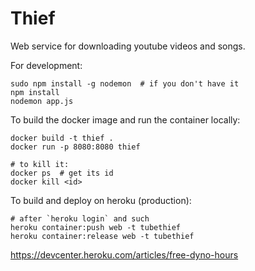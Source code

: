 # Thief

Web service for downloading youtube videos and songs.

For development:

    sudo npm install -g nodemon  # if you don't have it
    npm install
    nodemon app.js

To build the docker image and run the container locally:

    docker build -t thief .
    docker run -p 8080:8080 thief

    # to kill it:
    docker ps  # get its id
    docker kill <id>

To build and deploy on heroku (production):

    # after `heroku login` and such
    heroku container:push web -t tubethief
    heroku container:release web -t tubethief

<https://devcenter.heroku.com/articles/free-dyno-hours>
